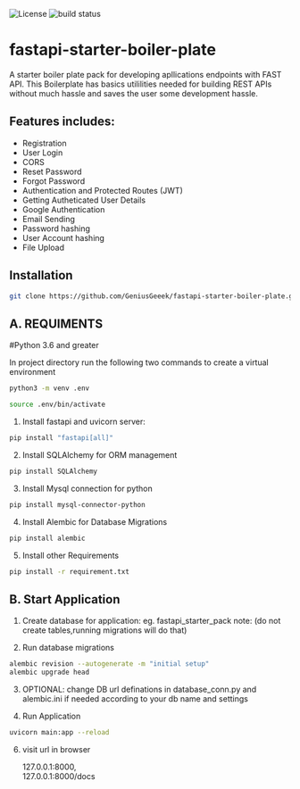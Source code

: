 ![License](https://img.shields.io/badge/license-MIT-green) <img src="https://img.shields.io/circleci/project/github/badges/shields/master" alt="build status">
# fastapi-starter-boiler-plate
A starter boiler plate pack for developing apllications endpoints with FAST API. 
This Boilerplate has basics utililities needed for building REST APIs without much hassle and saves the user some development hassle.

## Features includes:

- Registration
- User Login
- CORS
- Reset Password
- Forgot Password
- Authentication and Protected Routes (JWT)
- Getting Autheticated User Details
- Google Authentication
- Email Sending
- Password hashing
- User Account hashing
- File Upload
 

## Installation

```bash
git clone https://github.com/GeniusGeeek/fastapi-starter-boiler-plate.git
```

## A. REQUIMENTS
#Python 3.6 and greater


In project directory run the following two commands to create a virtual environment
```bash
python3 -m venv .env 
```
```bash
source .env/bin/activate
```

1. Install fastapi and uvicorn server:
```bash 
pip install "fastapi[all]"
```

2. Install SQLAlchemy for ORM management
```bash 
pip install SQLAlchemy
```
3.  Install Mysql connection for python 
```bash 
pip install mysql-connector-python
```
4. Install Alembic for Database Migrations
```bash 
pip install alembic
```
5. Install other Requirements
```bash
pip install -r requirement.txt
```


## B. Start Application

1. Create database for application: eg. fastapi_starter_pack 
note: (do not create tables,running migrations will do that)

2. Run database migrations
```bash
alembic revision --autogenerate -m "initial setup"
alembic upgrade head
```

3. OPTIONAL: change DB url definations in database_conn.py and alembic.ini if needed according to your db name and settings


4. Run Application
```bash
uvicorn main:app --reload 
```

6. visit url in browser

      127.0.0.1:8000,  
      127.0.0.1:8000/docs

